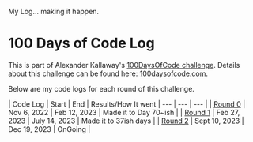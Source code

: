 <!-- markdownlint-disable MD022 MD024 MD032 MD033 -->

My Log... making it happen.

# 100 Days of Code Log
This is part of Alexander Kallaway's [100DaysOfCode challenge](https://github.com/Kallaway/100-days-of-code).
Details about this challenge can be found here: [100daysofcode.com](http://100daysofcode.com/).

Below are my code logs for each round of this challenge.

| Code Log | Start | End | Results/How It went
| --- | --- | --- |
| [Round 0](log0.html) | Nov 6, 2022  | Feb 12, 2023  | Made it to Day 70~ish |
| [Round 1](log1.html) | Feb 27, 2023  | July 14, 2023  | Made it to 37ish days |
| [Round 2](log2.html) | Sept 10, 2023  | Dec 19, 2023  | OnGoing |

